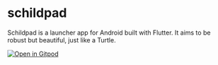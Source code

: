 # schildpad
Schildpad is a launcher app for Android built with Flutter. It aims to be robust but beautiful, just like a Turtle.

[![Open in Gitpod](https://gitpod.io/button/open-in-gitpod.svg)](https://gitpod.io/#https://github.com/joelpaulkoch/schildpad)
